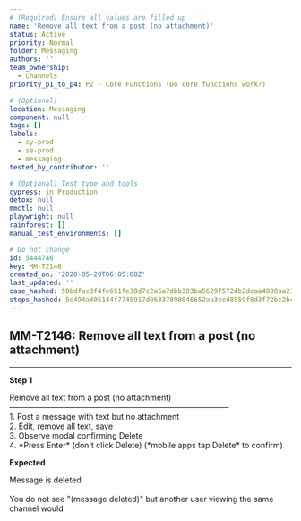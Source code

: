 ```yaml
---
# (Required) Ensure all values are filled up
name: 'Remove all text from a post (no attachment)'
status: Active
priority: Normal
folder: Messaging
authors: ''
team_ownership:
  - Channels
priority_p1_to_p4: P2 - Core Functions (Do core functions work?)

# (Optional)
location: Messaging
component: null
tags: []
labels:
  - cy-prod
  - se-prod
  - messaging
tested_by_contributor: ''

# (Optional) Test type and tools
cypress: in Production
detox: null
mmctl: null
playwright: null
rainforest: []
manual_test_environments: []

# Do not change
id: 5444746
key: MM-T2146
created_on: '2020-05-20T06:05:00Z'
last_updated: ''
case_hashed: 50bdfac3f4fe651fe38d7c2a5a7dbb383ba5629f572db2dcaa4898ba215960d543f34fda993e9c4414223455017aa4bb
steps_hashed: 5e494a405144f7745917d86337890846652aa3eed8559f8d3f72bc2bc96a4b01655f7304231e9b3f250868fdb5fdc03b
---
```


<!-- (Auto-generated) Based on frontmatter's "key" and "name" -->

## MM-T2146: Remove all text from a post (no attachment)

---

**Step 1**

Remove all text from a post (no attachment)\
————————————————————————————\
1\. Post a message with text but no attachment\
2\. Edit, remove all text, save\
3\. Observe modal confirming Delete\
4\. \*Press Enter\* (don't click Delete) (\*mobile apps tap Delete\* to confirm)

**Expected**

Message is deleted\
\
You do not see "(message deleted)" but another user viewing the same channel would
